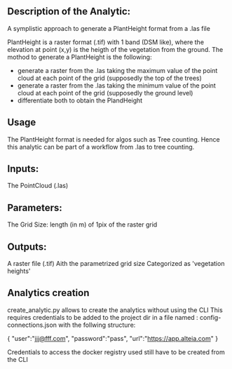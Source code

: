 ## Description of the Analytic:

A symplistic approach to generate a PlantHeight format from a .las file

PlantHeight is a raster format (.tif) with 1 band (DSM like), where the elevation at point (x,y) is the heigth of the vegetation from the ground.
The mothod to generate a PlantHeight is the following:
- generate a raster from the .las taking the maximum value of the point cloud at each point of the grid (supposedly the top of the trees)
- generate a raster from the .las taking the minimum value of the point cloud at each point of the grid (supposedly the ground level)
- differentiate both to obtain the PlandHeight


## Usage

The PlantHeight format is needed for algos such as Tree counting.
Hence this analytic can be part of a workflow from .las to tree counting.


## Inputs:

The PointCloud (.las) 


## Parameters:

The Grid Size: length (in m) of 1pix of the raster grid


## Outputs:

A raster file (.tif)
Aith the parametrized grid size
Categorized as 'vegetation heights'


## Analytics creation

create_analytic.py allows to create the analytics without using the CLI
This requires credentials to be added to the project dir in a file named : config-connections.json
with the follwing structure:

{
	"user":"jjj@fff.com",
	"password":"pass",
	"url":"https://app.alteia.com"
}

Credentials to access the docker registry used still have to be created from the CLI
